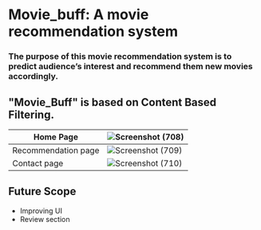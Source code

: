 # Movie_buff: A movie recommendation system
   ### The purpose of this movie recommendation system is to predict audience’s interest and recommend them new movies accordingly.
 
 ## "Movie_Buff" is based on Content Based Filtering. 
 
 |Home Page |![Screenshot (708)](https://user-images.githubusercontent.com/93571457/190518595-130f83e7-4b2f-47f0-a32a-0cc3de11b547.png) | 
|-----------| ------------- | 
| Recommendation page|  ![Screenshot (709)](https://user-images.githubusercontent.com/93571457/190518728-140f2c71-dc99-4f76-b062-ee872e560c95.png) | 
|Contact page | ![Screenshot (710)](https://user-images.githubusercontent.com/93571457/190518832-3940893f-64cd-460d-8d22-7e6af27c5963.png) | 

## Future Scope
- Improving UI 
- Review section 
